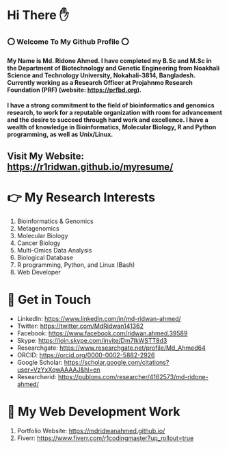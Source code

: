 # Hi There ✋

### ⭕ Welcome To My Github Profile ⭕ 
#### My Name is Md. Ridone Ahmed. I have completed my B.Sc and M.Sc in the Department of Biotechnology and Genetic Engineering from Noakhali Science and Technology University, Nokahali-3814, Bangladesh. Currently working as a Research Officer at Projahnmo Research Foundation (PRF) (website: https://prfbd.org).
#### I have a strong commitment to the field of bioinformatics and genomics research, to work for a reputable organization with room for advancement and the desire to succeed through hard work and excellence. I have a wealth of knowledge in Bioinformatics, Molecular Biology, R and Python programming, as well as Unix/Linux.

Visit My Website: https://r1ridwan.github.io/myresume/
-----------

# 👉 My Research Interests
1. Bioinformatics & Genomics
2. Metagenomics
3. Molecular Biology
4. Cancer Biology
5. Multi-Omics Data Analysis
6. Biological Database
7. R programming, Python, and Linux (Bash)
8. Web Developer

# 💢 Get in Touch
* LinkedIn: https://www.linkedin.com/in/md-ridwan-ahmed/
* Twitter: https://twitter.com/MdRidwan141362
* Facebook: https://www.facebook.com/ridwan.ahmed.39589
* Skype: https://join.skype.com/invite/Dm7IkWSTT8d3
* Researchgate: https://www.researchgate.net/profile/Md_Ahmed64
* ORCID: https://orcid.org/0000-0002-5882-2926
* Google Scholar: https://scholar.google.com/citations?user=VzYxXqwAAAAJ&hl=en
* Researcherid: https://publons.com/researcher/4162573/md-ridone-ahmed/

# 💢 My Web Development Work
1. Portfolio Website: https://mdridwanahmed.github.io/
2. Fiverr: https://www.fiverr.com/r1codingmaster?up_rollout=true

